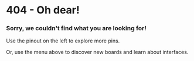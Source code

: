 # 404 - Oh dear!

### Sorry, we couldn't find what you are looking for!

Use the pinout on the left to explore more pins.

Or, use the menu above to discover new boards and learn about interfaces.

